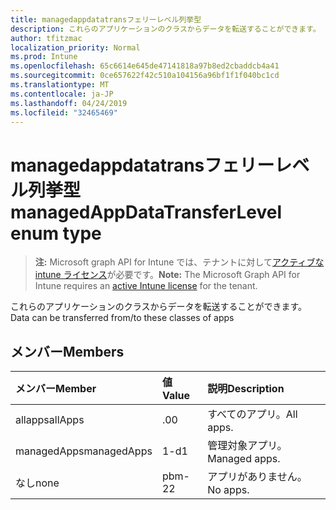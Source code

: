 ```yaml
---
title: managedappdatatransフェリーレベル列挙型
description: これらのアプリケーションのクラスからデータを転送することができます。
author: tfitzmac
localization_priority: Normal
ms.prod: Intune
ms.openlocfilehash: 65c6614e645de47141818a97b8ed2cbaddcb4a41
ms.sourcegitcommit: 0ce657622f42c510a104156a96bf1f1f040bc1cd
ms.translationtype: MT
ms.contentlocale: ja-JP
ms.lasthandoff: 04/24/2019
ms.locfileid: "32465469"
---
```

# <a name="managedappdatatransferlevel-enum-type"></a><span data-ttu-id="0c900-103">managedappdatatransフェリーレベル列挙型</span><span class="sxs-lookup"><span data-stu-id="0c900-103">managedAppDataTransferLevel enum type</span></span>

> <span data-ttu-id="0c900-104">**注:** Microsoft graph API for Intune では、テナントに対して[アクティブな intune ライセンス](https://go.microsoft.com/fwlink/?linkid=839381)が必要です。</span><span class="sxs-lookup"><span data-stu-id="0c900-104">**Note:** The Microsoft Graph API for Intune requires an [active Intune license](https://go.microsoft.com/fwlink/?linkid=839381) for the tenant.</span></span>

<span data-ttu-id="0c900-105">これらのアプリケーションのクラスからデータを転送することができます。</span><span class="sxs-lookup"><span data-stu-id="0c900-105">Data can be transferred from/to these classes of apps</span></span>

## <a name="members"></a><span data-ttu-id="0c900-106">メンバー</span><span class="sxs-lookup"><span data-stu-id="0c900-106">Members</span></span>
|<span data-ttu-id="0c900-107">メンバー</span><span class="sxs-lookup"><span data-stu-id="0c900-107">Member</span></span>|<span data-ttu-id="0c900-108">値</span><span class="sxs-lookup"><span data-stu-id="0c900-108">Value</span></span>|<span data-ttu-id="0c900-109">説明</span><span class="sxs-lookup"><span data-stu-id="0c900-109">Description</span></span>|
|:---|:---|:---|
|<span data-ttu-id="0c900-110">allapps</span><span class="sxs-lookup"><span data-stu-id="0c900-110">allApps</span></span>|<span data-ttu-id="0c900-111">.0</span><span class="sxs-lookup"><span data-stu-id="0c900-111">0</span></span>|<span data-ttu-id="0c900-112">すべてのアプリ。</span><span class="sxs-lookup"><span data-stu-id="0c900-112">All apps.</span></span>|
|<span data-ttu-id="0c900-113">managedApps</span><span class="sxs-lookup"><span data-stu-id="0c900-113">managedApps</span></span>|<span data-ttu-id="0c900-114">1-d</span><span class="sxs-lookup"><span data-stu-id="0c900-114">1</span></span>|<span data-ttu-id="0c900-115">管理対象アプリ。</span><span class="sxs-lookup"><span data-stu-id="0c900-115">Managed apps.</span></span>|
|<span data-ttu-id="0c900-116">なし</span><span class="sxs-lookup"><span data-stu-id="0c900-116">none</span></span>|<span data-ttu-id="0c900-117">pbm-2</span><span class="sxs-lookup"><span data-stu-id="0c900-117">2</span></span>|<span data-ttu-id="0c900-118">アプリがありません。</span><span class="sxs-lookup"><span data-stu-id="0c900-118">No apps.</span></span>|



